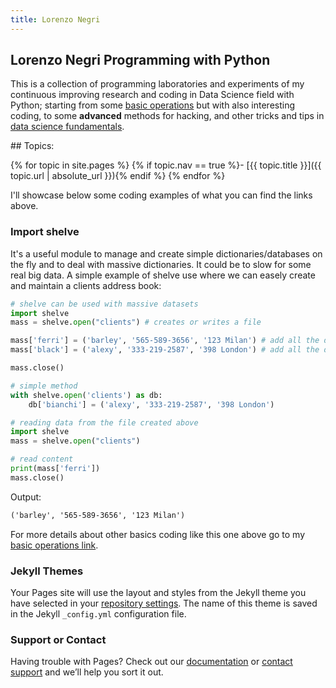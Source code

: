 ```yaml
---
title: Lorenzo Negri
---
```


## Lorenzo Negri Programming with Python

This is a collection of programming laboratories and experiments of my continuous improving research and coding in Data Science field with Python; starting from some [basic operations](https://lorenzonegri.github.io/Python-Labs/basics.html) but with also interesting coding, to some **advanced** methods for hacking, and other tricks and tips in [data science fundamentals](https://lorenzonegri.github.io/Python-Labs/).

<div class="toc" markdown="1">
## Topics:

{% for topic in site.pages %}
{% if topic.nav == true %}- [{{ topic.title }}]({{ topic.url | absolute_url }}){% endif %}
{% endfor %}
</div>

I'll showcase below some coding examples of what you can find the links above.

### Import shelve 

It's a useful module to manage and create simple dictionaries/databases on the fly and to deal with massive dictionaries. It could be to slow for some real big data. A simple example of shelve use where we can easely create and maintain a clients address book:

```python
# shelve can be used with massive datasets
import shelve
mass = shelve.open("clients") # creates or writes a file

mass['ferri'] = ('barley', '565-589-3656', '123 Milan') # add all the data we need
mass['black'] = ('alexy', '333-219-2587', '398 London') # add all the data we need

mass.close()

# simple method
with shelve.open('clients') as db:
    db['bianchi'] = ('alexy', '333-219-2587', '398 London')

# reading data from the file created above
import shelve
mass = shelve.open("clients")

# read content
print(mass['ferri'])
mass.close()
```
Output:
```markdown
('barley', '565-589-3656', '123 Milan')
```

For more details about other basics coding like this one above go to my [basic operations link](https://lorenzonegri.github.io/Python-Labs/basics.html).

### Jekyll Themes

Your Pages site will use the layout and styles from the Jekyll theme you have selected in your [repository settings](https://github.com/LorenzoNegri/Python-Labs/settings). The name of this theme is saved in the Jekyll `_config.yml` configuration file.

### Support or Contact

Having trouble with Pages? Check out our [documentation](https://help.github.com/categories/github-pages-basics/) or [contact support](https://github.com/contact) and we’ll help you sort it out.
